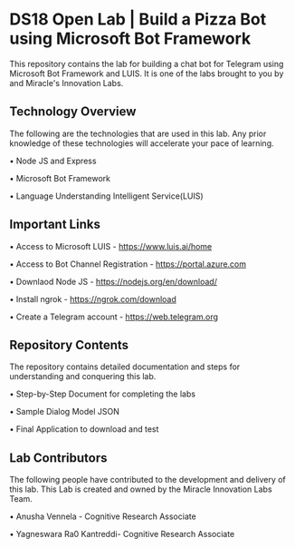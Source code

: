 # DS18 Open Lab | Build a Pizza Bot using Microsoft Bot Framework

This repository contains the lab for building a chat bot for Telegram using Microsoft Bot Framework and LUIS. It is one of the labs brought to you by and Miracle's Innovation Labs.

## Technology Overview

The following are the technologies that are used in this lab. Any prior knowledge of these technologies will accelerate your pace of learning.

• Node JS and Express

• Microsoft Bot Framework

• Language Understanding Intelligent Service(LUIS)

## Important Links

• Access to Microsoft LUIS - https://www.luis.ai/home

• Access to Bot Channel Registration - https://portal.azure.com

• Downlaod Node JS - https://nodejs.org/en/download/

• Install ngrok - https://ngrok.com/download

• Create a Telegram account - https://web.telegram.org

## Repository Contents

The repository contains detailed documentation and steps for understanding and conquering this lab.

• Step-by-Step Document for completing the labs

• Sample Dialog Model JSON

• Final Application to download and test

## Lab Contributors

The following people have contributed to the development and delivery of this lab. This Lab is created and owned by the Miracle Innovation Labs Team.

• Anusha Vennela - Cognitive Research Associate

• Yagneswara Ra0 Kantreddi- Cognitive Research Associate